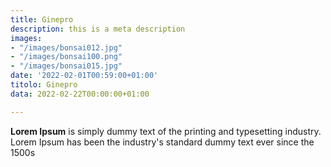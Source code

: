 ```yaml
---
title: Ginepro
description: this is a meta description
images:
- "/images/bonsai012.jpg"
- "/images/bonsai100.png"
- "/images/bonsai015.jpg"
date: '2022-02-01T00:59:00+01:00'
titolo: Ginepro
data: 2022-02-22T00:00:00+01:00

---
```

**Lorem Ipsum** is simply dummy text of the printing and typesetting industry. Lorem Ipsum has been the industry's standard dummy text ever since the 1500s
